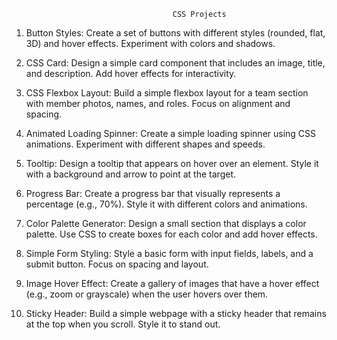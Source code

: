                                         CSS Projects
                                        
1.  Button Styles: Create a set of buttons with different styles (rounded, flat, 3D) and hover effects. Experiment with colors and shadows.

2.  CSS Card: Design a simple card component that includes an image, title, and description. Add hover effects for interactivity.

3.  CSS Flexbox Layout: Build a simple flexbox layout for a team section with member photos, names, and roles. Focus on alignment and spacing.

4.  Animated Loading Spinner: Create a simple loading spinner using CSS animations. Experiment with different shapes and speeds.

5.  Tooltip: Design a tooltip that appears on hover over an element. Style it with a background and arrow to point at the target.

6.  Progress Bar: Create a progress bar that visually represents a percentage (e.g., 70%). Style it with different colors and animations.

7.  Color Palette Generator: Design a small section that displays a color palette. Use CSS to create boxes for each color and add hover effects.

8.  Simple Form Styling: Style a basic form with input fields, labels, and a submit button. Focus on spacing and layout.

9.  Image Hover Effect: Create a gallery of images that have a hover effect (e.g., zoom or grayscale) when the user hovers over them.

10. Sticky Header: Build a simple webpage with a sticky header that remains at the top when you scroll. Style it to stand out.
